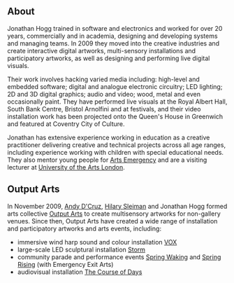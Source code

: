 
## About

Jonathan Hogg trained in software and electronics and worked for over 20 years, commercially and in academia, designing and developing  systems and managing teams. In 2009 they moved into the creative industries and create interactive digital artworks, multi-sensory installations and participatory artworks, as well as designing and performing live digital visuals.

Their work involves hacking varied media including: high-level and embedded software; digital and analogue electronic circuitry; LED lighting; 2D and 3D digital graphics; audio and video; wood, metal and even occasionally paint. They have performed live visuals at the Royal Albert Hall, South Bank Centre, Bristol Arnolfini and at festivals, and their video installation work has been projected onto the Queen's House in Greenwich and featured at Coventry City of Culture.

Jonathan has extensive experience working in education as a creative practitioner delivering creative and technical projects across all age ranges, including experience working with children with special educational needs. They also mentor young people for [Arts Emergency](https://www.arts-emergency.org) and are a visiting lecturer at [University of the Arts London](http://www.arts.ac.uk).

## Output Arts

In November 2009, [Andy D'Cruz](http://www.andydcruz.com/), [Hilary Sleiman](http://www.hilarysleiman.co.uk/) and Jonathan Hogg formed arts collective [Output Arts](https://www.outputarts.com/) to create multisensory artworks for non-gallery venues. Since then, Output Arts have created a wide range of installation and participatory artworks and arts events, including:

- immersive wind harp sound and colour installation [VOX](https://www.outputarts.com/projects/vox)
- large-scale LED sculptural installation [Storm](https://www.outputarts.com/projects/storm)
- community parade and performance events [Spring Waking](https://www.outputarts.com/projects/spring-waking) and [Spring Rising](https://www.outputarts.com/projects/spring-rising) (with Emergency Exit Arts)
- audiovisual installation [The Course of Days](https://www.outputarts.com/projects/the-course-of-days)
